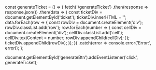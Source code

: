 const generateTicket = () => {
  fetch('/generateTicket')
    .then(response => response.json())
    .then(data => {
      const ticketDiv = document.getElementById('ticket');
      ticketDiv.innerHTML = '';
      data.forEach(row => {
        const rowDiv = document.createElement('div');
        rowDiv.classList.add('row');
        row.forEach(number => {
          const cellDiv = document.createElement('div');
          cellDiv.classList.add('cell');
          cellDiv.textContent = number;
          rowDiv.appendChild(cellDiv);
        });
        ticketDiv.appendChild(rowDiv);
      });
    })
    .catch(error => console.error('Error:', error));
};

document.getElementById('generateBtn').addEventListener('click', generateTicket);
